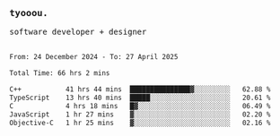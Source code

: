 <samp>
   <h3>tyooou.</h3>
   software developer + designer
   <br/><br/>
  <!--START_SECTION:waka-->

```txt
From: 24 December 2024 - To: 27 April 2025

Total Time: 66 hrs 2 mins

C++           41 hrs 44 mins  ███████████████▓░░░░░░░░░   62.88 %
TypeScript    13 hrs 40 mins  █████░░░░░░░░░░░░░░░░░░░░   20.61 %
C             4 hrs 18 mins   █▓░░░░░░░░░░░░░░░░░░░░░░░   06.49 %
JavaScript    1 hr 27 mins    ▓░░░░░░░░░░░░░░░░░░░░░░░░   02.20 %
Objective-C   1 hr 25 mins    ▓░░░░░░░░░░░░░░░░░░░░░░░░   02.16 %
```

<!--END_SECTION:waka-->
</samp>
